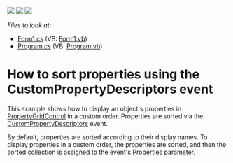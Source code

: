 <!-- default badges list -->
![](https://img.shields.io/endpoint?url=https://codecentral.devexpress.com/api/v1/VersionRange/128639072/12.1.4%2B)
[![](https://img.shields.io/badge/Open_in_DevExpress_Support_Center-FF7200?style=flat-square&logo=DevExpress&logoColor=white)](https://supportcenter.devexpress.com/ticket/details/E2263)
[![](https://img.shields.io/badge/📖_How_to_use_DevExpress_Examples-e9f6fc?style=flat-square)](https://docs.devexpress.com/GeneralInformation/403183)
<!-- default badges end -->
<!-- default file list -->
*Files to look at*:

* [Form1.cs](./CS/Form1.cs) (VB: [Form1.vb](./VB/Form1.vb))
* [Program.cs](./CS/Program.cs) (VB: [Program.vb](./VB/Program.vb))
<!-- default file list end -->
# How to sort properties using the CustomPropertyDescriptors event


<p>This example shows how to display an object's properties in <a href="https://docs.devexpress.com/WindowsForms/DevExpress.XtraVerticalGrid.PropertyGridControl">PropertyGridControl</a> in a custom order. Properties are sorted via the <a href="https://docs.devexpress.com/WindowsForms/DevExpress.XtraVerticalGrid.PropertyGridControl.CustomPropertyDescriptors">CustomPropertyDescriptors</a> event.</p><p>By default, properties are sorted according to their display names. To display properties in a custom order, the properties are sorted, and then the sorted collection is assigned to the event's Properties parameter.</p>

<br/>


